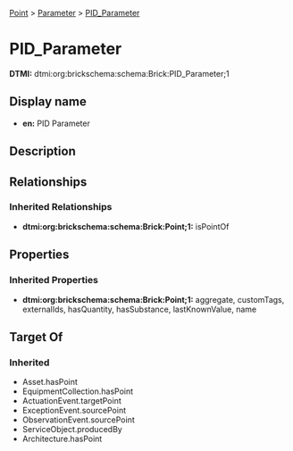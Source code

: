 [Point](../../Point.md) > [Parameter](../Parameter.md) > [PID_Parameter](.)
# PID_Parameter
**DTMI:** dtmi:org:brickschema:schema:Brick:PID_Parameter;1
## Display name
- **en:** PID Parameter
## Description
## Relationships
### Inherited Relationships
* **dtmi:org:brickschema:schema:Brick:Point;1:** isPointOf
## Properties
### Inherited Properties
* **dtmi:org:brickschema:schema:Brick:Point;1:** aggregate, customTags, externalIds, hasQuantity, hasSubstance, lastKnownValue, name
## Target Of
### Inherited
* Asset.hasPoint
* EquipmentCollection.hasPoint
* ActuationEvent.targetPoint
* ExceptionEvent.sourcePoint
* ObservationEvent.sourcePoint
* ServiceObject.producedBy
* Architecture.hasPoint
